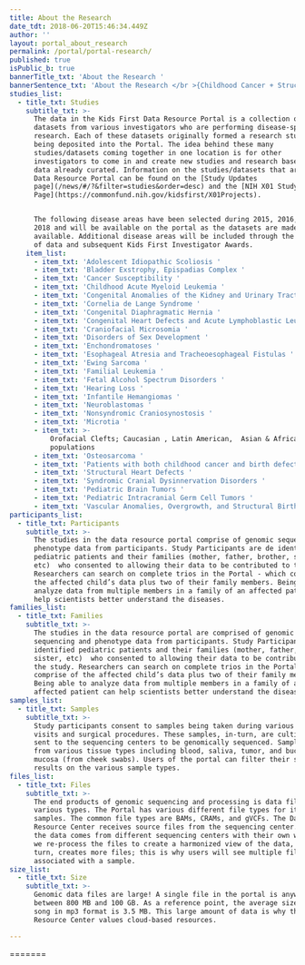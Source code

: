 ```yaml
---
title: About the Research
date_tdt: 2018-06-20T15:46:34.449Z
author: ''
layout: portal_about_research
permalink: /portal/portal-research/
published: true
isPublic_b: true
bannerTitle_txt: 'About the Research '
bannerSentence_txt: 'About the Research </br >{Childhood Cancer + Structural Birth Defects}'
studies_list:
  - title_txt: Studies
    subtitle_txt: >-
      The data in the Kids First Data Resource Portal is a collection of
      datasets from various investigators who are performing disease-specific
      research. Each of these datasets originally formed a research study before
      being deposited into the Portal. The idea behind these many
      studies/datasets coming together in one location is for other
      investigators to come in and create new studies and research based on the
      data already curated. Information on the studies/datasets that are in the
      Data Resource Portal can be found on the [Study Updates
      page](/news/#/?&filter=studies&order=desc) and the [NIH X01 Study
      Page](https://commonfund.nih.gov/kidsfirst/X01Projects). 


      The following disease areas have been selected during 2015, 2016, 2017 and
      2018 and will be available on the portal as the datasets are made
      available. Additional disease areas will be included through the donation
      of data and subsequent Kids First Investigator Awards.
    item_list:
      - item_txt: 'Adolescent Idiopathic Scoliosis '
      - item_txt: 'Bladder Exstrophy, Epispadias Complex '     
      - item_txt: 'Cancer Susceptibility '
      - item_txt: 'Childhood Acute Myeloid Leukemia '
      - item_txt: 'Congenital Anomalies of the Kidney and Urinary Tract ' 
      - item_txt: 'Cornelia de Lange Syndrome '      
      - item_txt: 'Congenital Diaphragmatic Hernia '
      - item_txt: 'Congenital Heart Defects and Acute Lymphoblastic Leukemia in Children with Down Syndrome '     
      - item_txt: 'Craniofacial Microsomia '
      - item_txt: 'Disorders of Sex Development '
      - item_txt: 'Enchondromatoses '
      - item_txt: 'Esophageal Atresia and Tracheoesophageal Fistulas '      
      - item_txt: 'Ewing Sarcoma '
      - item_txt: 'Familial Leukemia '
      - item_txt: 'Fetal Alcohol Spectrum Disorders '      
      - item_txt: 'Hearing Loss '
      - item_txt: 'Infantile Hemangiomas '
      - item_txt: 'Neuroblastomas '
      - item_txt: 'Nonsyndromic Craniosynostosis '
      - item_txt: 'Microtia '     
      - item_txt: >-
          Orofacial Clefts; Caucasian , Latin American,  Asian & African
          populations
      - item_txt: 'Osteosarcoma '
      - item_txt: 'Patients with both childhood cancer and birth defects '
      - item_txt: 'Structural Heart Defects '
      - item_txt: 'Syndromic Cranial Dysinnervation Disorders '
      - item_txt: 'Pediatric Brain Tumors '
      - item_txt: 'Pediatric Intracranial Germ Cell Tumors '
      - item_txt: 'Vascular Anomalies, Overgrowth, and Structural Birth Defects '      
participants_list:
  - title_txt: Participants
    subtitle_txt: >-
      The studies in the data resource portal comprise of genomic sequencing and
      phenotype data from participants. Study Participants are de identified
      pediatric patients and their families (mother, father, brother, sister,
      etc)  who consented to allowing their data to be contributed to the study.
      Researchers can search on complete trios in the Portal - which comprise of
      the affected child’s data plus two of their family members. Being able to
      analyze data from multiple members in a family of an affected patient can
      help scientists better understand the diseases.
families_list:
  - title_txt: Families
    subtitle_txt: >-
      The studies in the data resource portal are comprised of genomic
      sequencing and phenotype data from participants. Study Participants are de
      identified pediatric patients and their families (mother, father, brother,
      sister, etc)  who consented to allowing their data to be contributed to
      the study. Researchers can search on complete trios in the Portal - which
      comprise of the affected child’s data plus two of their family members.
      Being able to analyze data from multiple members in a family of an
      affected patient can help scientists better understand the diseases.
samples_list:
  - title_txt: Samples
    subtitle_txt: >-
      Study participants consent to samples being taken during various clinical
      visits and surgical procedures. These samples, in-turn, are cultivated and
      sent to the sequencing centers to be genomically sequenced. Samples are
      from various tissue types including blood, saliva, tumor, and buccal
      mucosa (from cheek swabs). Users of the portal can filter their search
      results on the various sample types.
files_list:
  - title_txt: Files
    subtitle_txt: >-
      The end products of genomic sequencing and processing is data files of
      various types. The Portal has various different file types for its
      samples. The common file types are BAMs, CRAMs, and gVCFs. The Data
      Resource Center receives source files from the sequencing center. Because
      the data comes from different sequencing centers with their own workflows,
      we re-process the files to create a harmonized view of the data, which, in
      turn, creates more files; this is why users will see multiple files
      associated with a sample.
size_list:
  - title_txt: Size
    subtitle_txt: >-
      Genomic data files are large! A single file in the portal is anywhere
      between 800 MB and 100 GB. As a reference point, the average size of a
      song in mp3 format is 3.5 MB. This large amount of data is why the Data
      Resource Center values cloud-based resources.

---
```




=======
